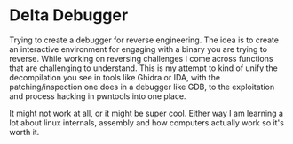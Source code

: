 # Delta Debugger 
Trying to create a debugger for reverse engineering. The idea is to create an interactive environment for
engaging with a binary you are trying to reverse. While working on reversing challenges I come 
across functions that are challenging to understand. This is my attempt to kind of unify the decompilation you see in 
tools like Ghidra or IDA, with the patching/inspection one does in a debugger like GDB, to the exploitation and
process hacking in pwntools into one place. 

It might not work at all, or it might be super cool. Either way I am learning a lot about linux internals, assembly and how 
computers actually work so it's worth it.    

